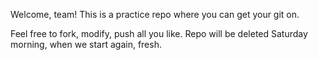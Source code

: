 Welcome, team! This is a practice repo where you can get your git on.

Feel free to fork, modify, push all you like. Repo will be deleted Saturday morning, when we start again, fresh.
